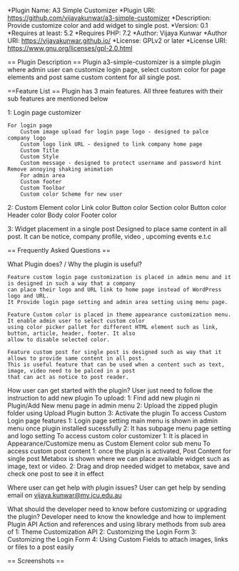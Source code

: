 *Plugin Name:       A3 Simple Customizer
*Plugin URI:        https://github.com/vijayakunwar/a3-simple-customizer
*Description:       Provide customize color and add widget to single post.
*Version:           0.1
*Requires at least: 5.2
*Requires PHP:      7.2
*Author:            Vijaya Kunwar
*Author URI:        https://vijayakunwar.github.io/
*License:           GPLv2 or later
*License URI:       https://www.gnu.org/licenses/gpl-2.0.html

== Plugin Description ==
Plugin a3-simple-customizer is a simple plugin where admin user can
customize login page, select custom color for page elements and post same custom content for all single
post.

==Feature List ==
Plugin has 3 main features. All three features with their sub features are mentioned below

1: Login page customizer

    For login page
        Custom image upload for login page logo - designed to palce company logo
        Custom logo link URL - designed to link company home page
        Custom Title
        Custom Style
        Custom message - designed to protect username and password hint
    Remove annoying shaking animation
        For admin area
        Custom footer
        Custom Toolbar
        Custom color Scheme for new user

2: Custom Element color
    Link color
    Button color
    Section color
    Button color
    Header color
    Body color
    Footer color

3: Widget placement in a single post
    Designed to place same content in all post. It can be notice, company profile, video , upcoming events e.t.c

== Frequently Asked Questions ==

What Plugin does? / Why the plugin is useful?

    Feature custom login page customization is placed in admin menu and it is designed in such a way that a company
    can place their logo and URL link to home page instead of WordPress logo and URL.
    It Provide login page setting and admin area setting using menu page.

    Feature Custom color is placed in theme appearance customization menu. It enable admin user to select custom color
    using color picker pallet for different HTML element such as link, button, article, header, footer. It also
    allow to disable selected color.

    Feature custom post for single post is designed such as way that it allows to provide same content in all post.
    This is useful feature that can be used when a content such as text, image, video need to be palced in a post
    that can act as notice to post reader.

How user can get started with the plugin?
User just need to follow the instruction to add new plugin
To upload:
    1: Find add new plugin ni Plugin/Add New menu page in admin menu
    2: Upload the zipped plugin folder using Upload Plugin button
    3: Activate the plugin
To access Custom Login page features
    1: Login page setting main menu is shown in admin menu once plugin installed sucessfully
    2: It has subpage menu page setting and logo setting
To access custom color customizer
    1: It is placed in Appearance/Customize menu as  Custom Element color sub menu
To access custom post content
    1: once the plugin is activated, Post Content for single post Metabox is shown
        where we can place available widget such as image, text or video.
    2: Drag and drop needed widget to metabox, save and check one post to see it in effect


Where user can get help with plugin issues?
    User can get help by sending email on vijaya.kunwar@my.jcu.edu.au

What should the developer need to know before customizing or upgrading the plugin?
    Developer need to know the knowledge and how to implement  Plugin API Action and references
    and using library methods from sub area of
      1: Theme Customization API
      2: Customizing the Login Form
      3: Customizing the Login Form
      4: Using Custom Fields to attach images, links or files to a post easily


== Screenshots ==


